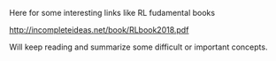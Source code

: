 Here for some interesting links like RL fudamental books

http://incompleteideas.net/book/RLbook2018.pdf

Will keep reading and summarize some difficult or important concepts.
